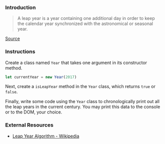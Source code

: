 ### Introduction

> A leap year is a year containing one additional day in order to keep the
> calendar year synchronized with the astronomical or seasonal year.

[Source](http://en.wikipedia.org/wiki/Leap_year)

### Instructions

Create a class named `Year` that takes one argument in its constructor method.

```javascript
let currentYear = new Year(2017)
```

Next, create a `isLeapYear` method in the `Year` class, which returns `true` or `false`.

Finally, write some code using the `Year` class to chronologically print out all the leap years in the current century. You may print this data to the console or to the DOM, your choice.

### External Resources

* [Leap Year Algorithm - Wikipedia](https://en.wikipedia.org/wiki/Leap_year#Algorithm)
